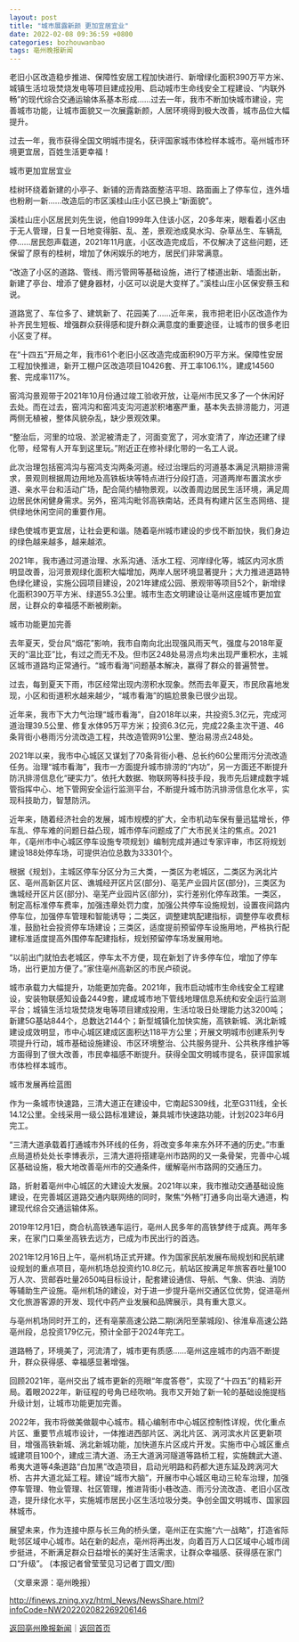 ```yaml
---
layout: post
title: "城市展露新颜 更加宜居宜业"
date: 2022-02-08 09:36:59 +0800
categories: bozhouwanbao
tags: 亳州晚报新闻
---
```

<p>老旧小区改造稳步推进、保障性安居工程加快进行、新增绿化面积390万平方米、城镇生活垃圾焚烧发电等项目建成投用、启动城市生命线安全工程建设、“内联外畅”的现代综合交通运输体系基本形成……过去一年，我市不断加快城市建设，完善城市功能，让城市面貌又一次展露新颜，人居环境得到极大改善，城市品位大幅提升。</p>
 <p>过去一年，我市获得全国文明城市提名，获评国家城市体检样本城市。亳州城市环境更宜居，百姓生活更幸福！</p>
 <p>城市更加宜居宜业</p>
 <p>桂树环绕着新建的小亭子、新铺的沥青路面整洁平坦、路面画上了停车位，连外墙也粉刷一新……改造后的市区溪桂山庄小区已换上“新面貌”。</p>
 <p>溪桂山庄小区居民刘先生说，他自1999年入住该小区，20多年来，眼看着小区由于无人管理，日复一日地变得脏、乱、差，景观池成臭水沟、杂草丛生、车辆乱停……居民怨声载道，2021年11月底，小区改造完成后，不仅解决了这些问题，还保留了原有的桂树，增加了休闲娱乐的地方，居民们非常满意。</p>
 <p>“改造了小区的道路、管线、雨污管网等基础设施，进行了楼道出新、墙面出新，新建了亭台、增添了健身器材，小区可以说是大变样了。”溪桂山庄小区保安蔡玉和说。</p>
 <p>道路宽了、车位多了、建筑新了、花园美了……近年来，我市把老旧小区改造作为补齐民生短板、增强群众获得感和提升群众满意度的重要途径，让城市的很多老旧小区变了样。</p>
 <p>在“十四五”开局之年，我市61个老旧小区改造完成面积90万平方米。保障性安居工程加快推进，新开工棚户区改造项目10426套、开工率106.1%，建成14560套、完成率117%。</p>
 <p>窑鸿沟景观带于2021年10月份通过竣工验收开放，让亳州市民又多了一个休闲好去处。而在过去，窑鸿沟和窑鸿支沟河道淤积堵塞严重，基本失去排涝能力，河道两侧无植被，整体风貌杂乱，缺少景观效果。</p>
 <p>“整治后，河里的垃圾、淤泥被清走了，河面变宽了，河水变清了，岸边还建了绿化带，经常有人开车到这里玩。”附近正在修补绿化带的一名工人说。</p>
 <p>此次治理包括窑鸿沟与窑鸿支沟两条河道。经过治理后的河道基本满足汛期排涝需求，景观则根据周边用地及高铁板块等特点进行分段打造，河道两岸布置滨水步道、亲水平台和活动广场，配合简约植物景观，以改善周边居民生活环境，满足周边居民休闲健身需求。另外，窑鸿沟毗邻高铁南站，还具有构建片区生态网络、提供绿地休闲空间的重要作用。</p>
 <p>绿色使城市更宜居，让社会更和谐。随着亳州城市建设的步伐不断加快，我们身边的绿色越来越多，越来越浓。</p>
 <p>2021年，我市通过河道治理、水系沟通、活水工程、河岸绿化等，城区内河水质明显改善，沿河景观绿化面积大幅增加，两岸人居环境显著提升；大力推进道路特色绿化建设，实施公园项目建设，2021年建成公园、景观带等项目52个，新增绿化面积390万平方米、绿道55.3公里。城市生态文明建设让亳州这座城市更加宜居，让群众的幸福感不断被刷新。</p>
 <p>城市功能更加完善</p>
 <p>去年夏天，受台风“烟花”影响，我市自南向北出现强风雨天气，强度与2018年夏天的“温比亚”比，有过之而无不及。但市区248处易涝点均未出现严重积水，主城区城市道路均正常通行。“城市看海”问题基本解决，赢得了群众的普遍赞誉。</p>
 <p>过去，每到夏天下雨，市区经常出现内涝积水现象。然而去年夏天，市民欣喜地发现，小区和街道积水越来越少，“城市看海”的尴尬景象已很少出现。</p>
 <p>近年来，我市下大力气治理“城市看海”，自2018年以来，共投资5.3亿元，完成河道治理39.5公里、修复水体95万平方米；投资6.3亿元，完成22条主次干道、46条背街小巷雨污分流改造工程，共改造管网91公里、整治易涝点248处。</p>
 <p>2021年以来，我市中心城区又谋划了70条背街小巷、总长约60公里雨污分流改造任务。治理“城市看海”，我市一方面提升城市排涝的“内功”，另一方面还不断提升防汛排涝信息化“硬实力”。依托大数据、物联网等科技手段，我市先后建成数字城管指挥中心、地下管网安全运行监测平台，不断提升城市防汛排涝信息化水平，实现科技助力，智慧防汛。</p>
 <p>近年来，随着经济社会的发展，城市规模的扩大，全市机动车保有量迅猛增长，停车乱、停车难的问题日益凸现，城市停车问题成了广大市民关注的焦点。2021年，《亳州市中心城区停车设施专项规划》编制完成并通过专家评审，市区将规划建设188处停车场，可提供泊位总数为33301个。</p>
 <p>根据《规划》，主城区停车分区分为三大类，一类区为老城区，二类区为涡北片区、亳州高新区片区、谯城经开区片区(部分)、亳芜产业园片区(部分)，三类区为谯城经开区片区(部分)、亳芜产业园片区(部分)，实行差别化停车政策。一类区，制定高标准停车费率，加强违章处罚力度，加强公共停车设施规划，设置夜间路内停车位，加强停车管理和智能诱导；二类区，调整建筑配建指标，调整停车收费标准，鼓励社会投资停车场建设；三类区，适度提前预留停车设施用地，严格执行配建标准适度提高外围停车配建指标，规划预留停车场发展用地。</p>
 <p>“以前出门就怕去老城区，停车太不方便，现在新划了许多停车位，增加了停车场，出行更加方便了。”家住亳州高新区的市民卢硕说。</p>
 <p>城市承载力大幅提升，功能更加完备。2021年，我市启动城市生命线安全工程建设，安装物联感知设备2449套，建成城市地下管线地理信息系统和安全运行监测平台；城镇生活垃圾焚烧发电等项目建成投用，生活垃圾日处理能力达3200吨；新建5G基站844个，总数达2144个；新型城镇化加快实施，高铁新城、涡北新城建设成效明显，市中心城区建成区面积达118平方公里；开展文明城市创建系列专项提升行动，城市基础设施建设、市区环境整治、公共服务提升、公共秩序维护等方面得到了很大改善，市民幸福感不断提升。获得全国文明城市提名，获评国家城市体检样本城市。</p>
 <p>城市发展再绘蓝图</p>
 <p>作为一条城市快速路，三清大道正在建设中，它南起S309线，北至G311线，全长14.12公里。全线采用一级公路标准建设，兼具城市快速路功能，计划2023年6月完工。</p>
 <p>“三清大道承载着打通城市外环线的任务，将改变多年来东外环不通的历史。”市重点局道桥处处长李博表示，三清大道将搭建亳州市路网的又一条骨架，完善中心城区基础设施，极大地改善亳州市的交通条件，缓解亳州市路网的交通压力。</p>
 <p>路，折射着亳州中心城区的大建设大发展。2021年以来，我市推动交通基础设施建设，在完善城区道路交通内联网络的同时，聚焦“外畅”打通多向出亳大通道，构建现代综合交通运输体系。</p>
 <p>2019年12月1日，商合杭高铁通车运行，亳州人民多年的高铁梦终于成真。两年多来，在家门口乘坐高铁去远方，已成为市民出行的首选。</p>
 <p>2021年12月16日上午，亳州机场正式开建。作为国家民航发展布局规划和民航建设规划的重点项目，亳州机场总投资约10.8亿元，航站区按满足年旅客吞吐量100万人次、货邮吞吐量2650吨目标设计，配套建设通信、导航、气象、供油、消防等辅助生产设施。亳州机场的建设，对于进一步提升亳州交通区位优势，促进亳州文化旅游客源的开发、现代中药产业发展和品牌展示，具有重大意义。</p>
 <p>与亳州机场同时开工的，还有亳蒙高速公路二期(涡阳至蒙城段)、徐淮阜高速公路亳州段，总投资179亿元，预计全部于2024年完工。</p>
 <p>道路畅了，环境美了，河流清了，城市更有质感……亳州这座城市的内涵不断提升，群众获得感、幸福感显著增强。</p>
 <p>回顾2021年，亳州交出了城市更新的亮眼“年度答卷”，实现了“十四五”的精彩开局。着眼2022年，新征程的号角已经吹响。我市又开始了新一轮的基础设施提档升级计划，让城市功能更加完善。</p>
 <p>2022年，我市将做美做靓中心城市。精心编制市中心城区控制性详规，优化重点片区、重要节点城市设计，一体推进西部片区、涡北片区、涡河滨水片区更新项目，增强高铁新城、涡北新城功能，加快道东片区成片开发。实施市中心城区重点城建项目100个，建成三清大道、汤王大道涡河隧道等路桥工程，实施魏武大道、希夷大道等4条道路“白加黑”改造项目，启动光明路和药都大道东延及跨涡河大桥、古井大道北延工程。建设“城市大脑”，开展市中心城区电动三轮车治理，加强停车管理、物业管理、社区管理，推进背街小巷改造、雨污分流改造、老旧小区改造，提升绿化水平，实施城市居民小区生活垃圾分类。争创全国文明城市、国家园林城市。</p>
 <p>展望未来，作为连接中原与长三角的桥头堡，亳州正在实施“六一战略”，打造省际毗邻区域中心城市。站在新的起点，亳州将再出发，向着百万人口区域中心城市阔步挺进，不断满足群众日益增长的美好生活需求，让群众幸福感、获得感在家门口“升级”。 (本报记者曾莹莹见习记者丁圆文/图)</p><p class="em_media">（文章来源：亳州晚报）</p>

<http://finews.zning.xyz/html_News/NewsShare.html?infoCode=NW202202082269206146>

[返回亳州晚报新闻](//finews.withounder.com/category/bozhouwanbao.html)｜[返回首页](//finews.withounder.com/)